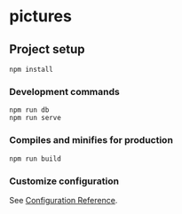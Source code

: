 # pictures

## Project setup

```
npm install
```

### Development commands

```
npm run db
npm run serve
```

### Compiles and minifies for production

```
npm run build
```

### Customize configuration

See [Configuration Reference](https://cli.vuejs.org/config/).
